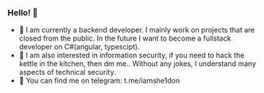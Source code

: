 ### Hello! 👋

- 🔭 I am currently a backend developer. I mainly work on projects that are closed from the public. In the future I want to become a fullstack developer on C#(angular, typescipt).
- 🤔 I am also interested in information security, if you need to hack the kettle in the kitchen, then dm me.. Without any jokes, I understand many aspects of technical security.
- 💬 You can find me on telegram: t.me/iamshe1don
